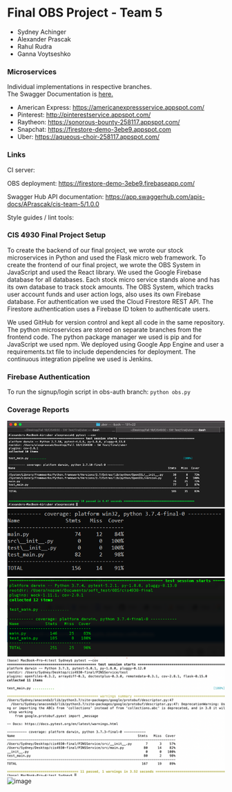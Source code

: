 # Final OBS Project - Team 5
* Sydney Achinger
* Alexander Prascak
* Rahul Rudra
* Ganna Voytseshko

### Microservices
Individual implementations in respective branches.  
The Swagger Documentation is [here.](https://app.swaggerhub.com/apis-docs/APrascak/cis-team-5/1.0.0)  
* American Express: https://americanexpressservice.appspot.com/  
* Pinterest: http://pinterestservice.appspot.com/  
* Raytheon:  https://sonorous-bounty-258117.appspot.com/
* Snapchat:  https://firestore-demo-3ebe9.appspot.com
* Uber: https://aqueous-choir-258117.appspot.com/  

### Links
CI server:

OBS deployment: https://firestore-demo-3ebe9.firebaseapp.com/

Swagger Hub API documentation: https://app.swaggerhub.com/apis-docs/APrascak/cis-team-5/1.0.0

Style guides / lint tools: 

### CIS 4930 Final Project Setup
To create the backend of our final project, we wrote our stock microservices in Python and used the Flask micro web framework. To create the frontend of our final project, we wrote the OBS System in JavaScript and used the React library. We used the Google Firebase database for all databases. Each stock micro service stands alone and has its own database to track stock amounts. The OBS System, which tracks user account funds and user action logs, also uses its own Firebase database. For authentication we used the Cloud Firestore REST API. The Firestore authentication uses a Firebase ID token to authenticate users. 

We used GitHub for version control and kept all code in the same repository. The python microservices are stored on separate branches from the frontend code. The python package manager we used is pip and for JavaScript we used npm. We deployed using Google App Engine and user a requirements.txt file to include dependencies for deployment. The continuous integration pipeline we used is Jenkins.


### Firebase Authentication
To run the signup/login script in obs-auth branch: `python obs.py`

### Coverage Reports
![UBER coverage report](https://github.com/APrascak/cis4930-final/blob/uber/uber-coverage-report.png?raw=true)
![AMERICAN EXPRESS coverage report](https://github.com/APrascak/cis4930-final/blob/AmericanExpress/AXP-Coverage.PNG)
![RAYTHEON coverage report](https://github.com/APrascak/cis4930-final/blob/raytheon/coverage.png)
![PINTEREST coverage report](https://github.com/APrascak/cis4930-final/blob/master/Pinterest-Coverage.png)
![image](https://user-images.githubusercontent.com/42813401/69832779-1c287400-11fe-11ea-8f8e-278bafe2786a.png)

